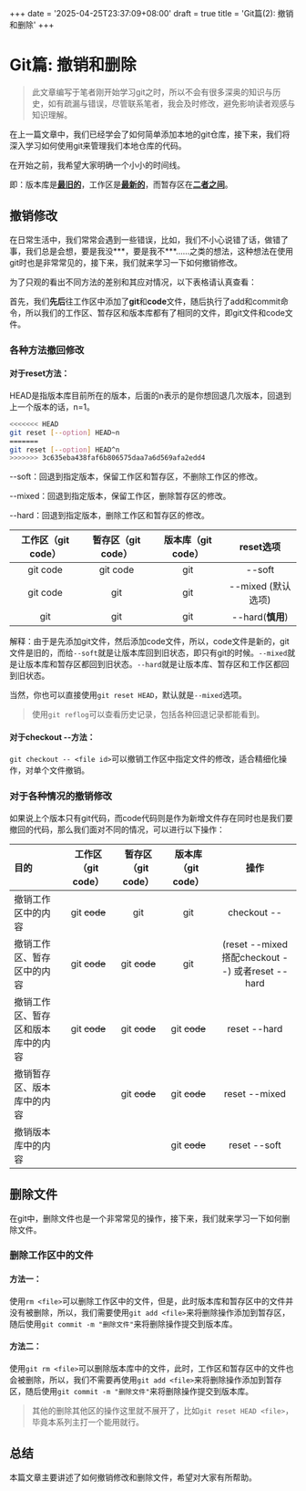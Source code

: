 +++
date = '2025-04-25T23:37:09+08:00'
draft = true
title = 'Git篇(2): 撤销和删除'
+++
<!--more-->

# Git篇: 撤销和删除

> 此文章编写于笔者刚开始学习git之时，所以不会有很多深奥的知识与历史，如有疏漏与错误，尽管联系笔者，我会及时修改，避免影响读者观感与知识理解。

在上一篇文章中，我们已经学会了如何简单添加本地的git仓库，接下来，我们将深入学习如何使用git来管理我们本地仓库的代码。

在开始之前，我希望大家明确一个小小的时间线。

即：版本库是<u>**最旧的**</u>，工作区是<u>**最新的**</u>，而暂存区在<u>**二者之间**</u>。

## 撤销修改

在日常生活中，我们常常会遇到一些错误，比如，我们不小心说错了话，做错了事，我们总是会想，要是我没\*\*\*，要是我不\*\*\*……之类的想法，这种想法在使用git时也是非常常见的，接下来，我们就来学习一下如何撤销修改。

为了只观的看出不同方法的差别和其应对情况，以下表格请认真查看：

首先，我们**先后**往工作区中添加了**git**和**code**文件，随后执行了add和commit命令，所以我们的工作区、暂存区和版本库都有了相同的文件，即git文件和code文件。

### 各种方法撤回修改
#### 对于reset方法：

HEAD是指版本库目前所在的版本，后面的n表示的是你想回退几次版本，回退到上一个版本的话，n=1。
```bash
<<<<<<< HEAD
git reset [--option] HEAD~n
=======
git reset [--option] HEAD^n
>>>>>>> 3c635eba438faf6b806575daa7a6d569afa2edd4
```

--soft：回退到指定版本，保留工作区和暂存区，不删除工作区的修改。

--mixed：回退到指定版本，保留工作区，删除暂存区的修改。

--hard：回退到指定版本，删除工作区和暂存区的修改。

| 工作区（git code） | 暂存区（git code） | 版本库（git code） |reset选项|
|:---:|:---:|:---:|:---:|
|git code|git code|git|--soft|
|git code|git|git|--mixed (默认选项)|
|git|git|git|--hard(**慎用**)|

解释：由于是先添加git文件，然后添加code文件，所以，code文件是新的，git文件是旧的，而给`--soft`就是让版本库回到旧状态，即只有git的时候。`--mixed`就是让版本库和暂存区都回到旧状态。`--hard`就是让版本库、暂存区和工作区都回到旧状态。

当然，你也可以直接使用`git reset HEAD`，默认就是`--mixed`选项。

> 使用`git reflog`可以查看历史记录，包括各种回退记录都能看到。

#### 对于checkout --方法：

`git checkout -- <file id>`可以撤销工作区中指定文件的修改，适合精细化操作，对单个文件撤销。

### 对于各种情况的撤销修改

如果说上个版本只有git代码，而code代码则是作为新增文件存在同时也是我们要撤回的代码，那么我们面对不同的情况，可以进行以下操作：

|目的|工作区（git code）|暂存区（git code）|版本库（git code）|操作|
|:---|:---:|:---:|:---:|:---:|
|撤销工作区中的内容| git ~~code~~|git|git|checkout -- |
|撤销工作区、暂存区中的内容|git ~~code~~|git ~~code~~ | git |(reset --mixed搭配checkout --) 或者reset --hard|
|撤销工作区、暂存区和版本库中的内容| git ~~code~~| git ~~code~~| git ~~code~~|reset --hard|
|撤销暂存区、版本库中的内容|| git ~~code~~ | git ~~code~~|reset --mixed|
|撤销版本库中的内容||| git ~~code~~|reset --soft|

## 删除文件

在git中，删除文件也是一个非常常见的操作，接下来，我们就来学习一下如何删除文件。

### 删除工作区中的文件
#### 方法一：

使用`rm <file>`可以删除工作区中的文件，但是，此时版本库和暂存区中的文件并没有被删除，所以，我们需要使用`git add <file>`来将删除操作添加到暂存区，随后使用`git commit -m "删除文件"`来将删除操作提交到版本库。
#### 方法二：

使用`git rm <file>`可以删除版本库中的文件，此时，工作区和暂存区中的文件也会被删除，所以，我们不需要再使用`git add <file>`来将删除操作添加到暂存区，随后使用`git commit -m "删除文件"`来将删除操作提交到版本库。

> 其他的删除其他区的操作这里就不展开了，比如`git reset HEAD <file>`，毕竟本系列主打一个能用就行。

## 总结

本篇文章主要讲述了如何撤销修改和删除文件，希望对大家有所帮助。